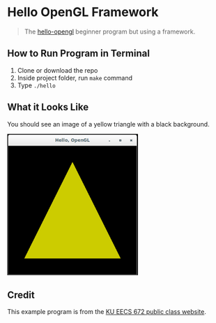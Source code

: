 # Hello OpenGL Framework

> The [hello-opengl](https://github.com/CompSciLauren/hello-opengl "Hello OpenGL") beginner program but using a framework.

## How to Run Program in Terminal

1. Clone or download the repo
2. Inside project folder, run `make` command
3. Type `./hello`

## What it Looks Like

You should see an image of a yellow triangle with a black background.

<img width="300" src="https://github.com/compscilauren/hello-opengl-framework/blob/master/demo.png">

## Credit

This example program is from the 
[KU EECS 672 public class website](https://people.eecs.ku.edu/~jrmiller/Courses/OpenGL/HelloOpenGL/HelloOpenGLFramework/HelloOpenGLFramework.html "KU EECS 672 public class website").
